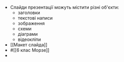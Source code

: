 - Слайди презентації можуть містити різні об'єкти:
	- заголовки
	- текстові написи
	- зображення
	- схеми
	- діаграми
	- відеокліпи
- [[Макет слайда]]
- #[[6 клас Морзе]]
-